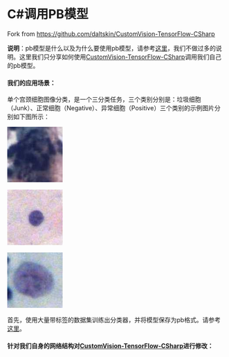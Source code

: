 # C#调用PB模型

Fork from https://github.com/daltskin/CustomVision-TensorFlow-CSharp

**说明**：pb模型是什么以及为什么要使用pb模型，请参考[这里](https://github.com/JiaShengLiu111/MyBlog/blob/master/C%23%E8%A7%A3%E6%9E%90%E5%B9%B6%E8%B0%83%E7%94%A8PB%E6%A8%A1%E5%9E%8B.md)，我们不做过多的说明。这里我们只分享如何使用[CustomVision-TensorFlow-CSharp](https://github.com/daltskin/CustomVision-TensorFlow-CSharp)调用我们自己的pb模型。

#### 我们的应用场景：

单个宫颈细胞图像分类，是一个三分类任务，三个类别分别是：垃圾细胞（Junk）、正常细胞（Negative）、异常细胞（Positive）三个类别的示例图片分别如下图所示：

![junk](./assetsaa/junk.jpg)

![m](./assetsaa/negative.jpg)

![neg](./assetsaa/positive.jpg)

首先，使用大量带标签的数据集训练出分类器，并将模型保存为pb格式。请参考[这里](https://github.com/JiaShengLiu111/MyBlog/blob/master/ckpt%E6%A8%A1%E5%9E%8B%E8%BD%AC%E4%B8%BApb%E6%A8%A1%E5%9E%8B%E7%9A%84%E6%96%B9%E6%B3%95%2Btensorflow%E5%B0%86%E6%A8%A1%E5%9E%8B%E4%BF%9D%E5%AD%98%E4%B8%BApb%E6%A0%BC%E5%BC%8F%E7%9A%84%E6%96%B9%E6%B3%95.md)。

#### 针对我们自身的网络结构对[CustomVision-TensorFlow-CSharp](https://github.com/daltskin/CustomVision-TensorFlow-CSharp)进行修改：


